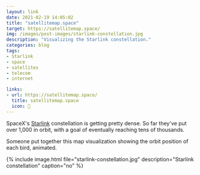 ```yaml
---
layout: link
date: 2021-02-19 14:05:02
title: "satellitemap.space"
target: https://satellitemap.space/
img: /images/post-images/starlink-constellation.jpg
description: "Visualizing the Starlink constellation."
categories: blog
tags:
- Starlink
- space
- satellites
- telecom
- internet

links:
- url: https://satellitemap.space/
  title: satellitemap.space
  icon: 📡
---
```


SpaceX's [Starlink](https://www.starlink.com/ "Starlink") constellation is getting pretty dense. So far they've put over 1,000 in orbit, with a goal of eventually reaching tens of thousands.

Someone put together this map visualization showing the orbit position of each bird, animated.

{% include image.html file="starlink-constellation.jpg" description="Starlink constellation" caption="no" %}
